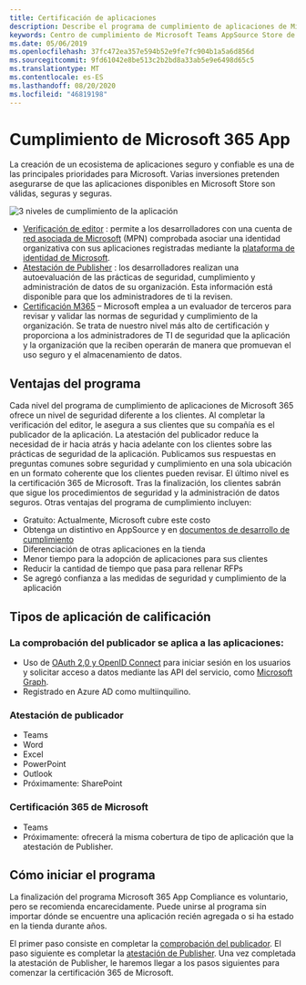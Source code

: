 ```yaml
---
title: Certificación de aplicaciones
description: Describe el programa de cumplimiento de aplicaciones de Microsoft 365 desde la tienda apps
keywords: Centro de cumplimiento de Microsoft Teams AppSource Store de certificación de aplicaciones
ms.date: 05/06/2019
ms.openlocfilehash: 37fc472ea357e594b52e9fe7fc904b1a5a6d856d
ms.sourcegitcommit: 9fd61042e8be513c2b2bd8a33ab5e9e6498d65c5
ms.translationtype: MT
ms.contentlocale: es-ES
ms.lasthandoff: 08/20/2020
ms.locfileid: "46819198"
---
```

# <a name="microsoft-365-app-compliance"></a>Cumplimiento de Microsoft 365 App 

La creación de un ecosistema de aplicaciones seguro y confiable es una de las principales prioridades para Microsoft. Varias inversiones pretenden asegurarse de que las aplicaciones disponibles en Microsoft Store son válidas, seguras y seguras. 

  ![3 niveles de cumplimiento de la aplicación](../../../../assets/images/Three_Tiers.png) 

-   [Verificación de editor](https://docs.microsoft.com/azure/active-directory/develop/publisher-verification-overview)  : permite a los desarrolladores con una cuenta de [red asociada de Microsoft](https://partner.microsoft.com/membership) (MPN) comprobada asociar una identidad organizativa con sus aplicaciones registradas mediante la [plataforma de identidad de Microsoft](https://docs.microsoft.com/azure/active-directory/develop/).
-   [Atestación de Publisher](https://docs.microsoft.com/microsoft-365-app-certification/docs/enterprise-app-attestation-guide) : los desarrolladores realizan una autoevaluación de las prácticas de seguridad, cumplimiento y administración de datos de su organización. Esta información está disponible para que los administradores de ti la revisen. 
-   [Certificación M365](https://docs.microsoft.com/microsoft-365-app-certification/docs/enterprise-app-certification-guide) – Microsoft emplea a un evaluador de terceros para revisar y validar las normas de seguridad y cumplimiento de la organización. Se trata de nuestro nivel más alto de certificación y proporciona a los administradores de TI de seguridad que la aplicación y la organización que la reciben operarán de manera que promuevan el uso seguro y el almacenamiento de datos.


## <a name="program-benefits"></a>Ventajas del programa

Cada nivel del programa de cumplimiento de aplicaciones de Microsoft 365 ofrece un nivel de seguridad diferente a los clientes. Al completar la verificación del editor, le asegura a sus clientes que su compañía es el publicador de la aplicación. La atestación del publicador reduce la necesidad de ir hacia atrás y hacia adelante con los clientes sobre las prácticas de seguridad de la aplicación. Publicamos sus respuestas en preguntas comunes sobre seguridad y cumplimiento en una sola ubicación en un formato coherente que los clientes pueden revisar. El último nivel es la certificación 365 de Microsoft. Tras la finalización, los clientes sabrán que sigue los procedimientos de seguridad y la administración de datos seguros. Otras ventajas del programa de cumplimiento incluyen:
-   Gratuito: Actualmente, Microsoft cubre este costo
-   Obtenga un distintivo en AppSource y en [documentos de desarrollo de cumplimiento](https://docs.microsoft.com/microsoft-365-app-certification/teams/teams-apps)
-   Diferenciación de otras aplicaciones en la tienda
-   Menor tiempo para la adopción de aplicaciones para sus clientes
-   Reducir la cantidad de tiempo que pasa para rellenar RFPs
-   Se agregó confianza a las medidas de seguridad y cumplimiento de la aplicación

## <a name="qualifying-application-types"></a>Tipos de aplicación de calificación 
### <a name="publisher-verification-applies-to-apps-which"></a>La comprobación del publicador se aplica a las aplicaciones: 
- Uso de [OAuth 2,0 y OpenID Connect](https://docs.microsoft.com/azure/active-directory/develop/active-directory-v2-protocols) para iniciar sesión en los usuarios y solicitar acceso a datos mediante las API del servicio, como [Microsoft Graph](https://developer.microsoft.com/graph/). 
- Registrado en Azure AD como multiinquilino. 

### <a name="publisher-attestation"></a>Atestación de publicador
-   Teams
-   Word
-   Excel
-   PowerPoint
-   Outlook
- Próximamente: SharePoint

### <a name="microsoft-365-certification"></a>Certificación 365 de Microsoft
-   Teams
-   Próximamente: ofrecerá la misma cobertura de tipo de aplicación que la atestación de Publisher.

## <a name="how-to-start-the-program"></a>Cómo iniciar el programa

La finalización del programa Microsoft 365 App Compliance es voluntario, pero se recomienda encarecidamente. Puede unirse al programa sin importar dónde se encuentre una aplicación recién agregada o si ha estado en la tienda durante años. 

El primer paso consiste en completar la [comprobación del publicador](https://docs.microsoft.com/azure/active-directory/develop/publisher-verification-overview). El paso siguiente es completar la [atestación de Publisher](https://docs.microsoft.com/microsoft-365-app-certification/docs/attestation). Una vez completada la atestación de Publisher, le haremos llegar a los pasos siguientes para comenzar la certificación 365 de Microsoft.
